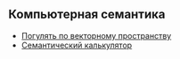 ## Компьютерная семантика ##
* [Погулять по векторному пространству]([https://github.com/user/repo/blob/branch/other_file.md](https://lena-voita.github.io/nlp_course/word_embeddings.html))
* [Семантический калькулятор]([https://github.com/user/repo/blob/branch/other_file.md](http://vectors.nlpl.eu/explore/embeddings/en/calculator/))

